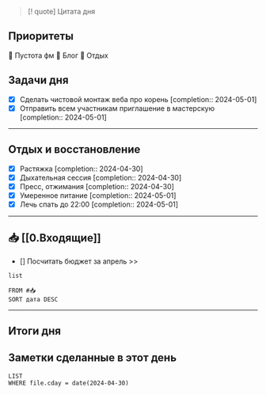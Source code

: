 > [! quote] Цитата дня
> 

## Приоритеты
🔴 Пустота фм
🔴 Блог
🔴 Отдых

## Задачи дня
- [x] Сделать чистовой монтаж веба про корень  [completion:: 2024-05-01]
- [x] Отправить всем участникам приглашение в мастерскую  [completion:: 2024-05-01]

---
## Отдых и восстановление
- [x] Растяжка  [completion:: 2024-04-30]
- [x] Дыхательная сессия  [completion:: 2024-04-30]
- [x] Пресс, отжимания  [completion:: 2024-04-30]
- [x] Умеренное питание  [completion:: 2024-05-01]
- [x] Лечь спать до 22:00  [completion:: 2024-05-01]

---
## 📥 [[0.Входящие]]
- [] Посчитать бюджет за апрель >>



```dataview
list
	
FROM #📥
SORT дата DESC
```


---
## Итоги дня





## Заметки сделанные в этот день
```dataview
LIST
WHERE file.cday = date(2024-04-30)
```

